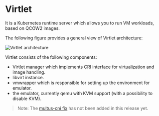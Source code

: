 # Virtlet

It is a Kubernetes runtime server which allows you to run VM
workloads, based on QCOW2 images.

The following figure provides a general view of Virtlet architecture:

![Virtlet architecture](../../../docs/src/img/virtlet.png)

Virtlet consists of the following components:

- Virtlet manager which implements CRI interface for virtualization
  and image handling.
- libvirt instance.
- vmwrapper which is responsible for setting up the environment for
  emulator.
- the emulator, currently qemu with KVM support (with a possibility
  to disable KVM).

> Note: The [multus-cni fix](https://github.com/Mirantis/virtlet/commit/c1880f37149547931832c0e77d5d853b164f150e)
> has not been added in this release yet.
